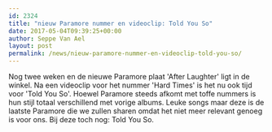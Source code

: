 ```yaml
---
id: 2324
title: "nieuw Paramore nummer en videoclip: Told You So"
date: 2017-05-04T09:39:25+00:00
author: Seppe Van Ael
layout: post
permalink: /news/nieuw-paramore-nummer-en-videoclip-told-you-so/
---
```

Nog twee weken en de nieuwe Paramore plaat 'After Laughter' ligt in de winkel. Na een videoclip voor het nummer 'Hard Times' is het nu ook tijd voor 'Told You So'. Hoewel Paramore steeds afkomt met toffe nummers is hun stijl totaal verschillend met vorige albums. Leuke songs maar deze is de laatste Paramore die we zullen sharen omdat het niet meer relevant genoeg is voor ons. Bij deze toch nog: Told You So.

&nbsp;